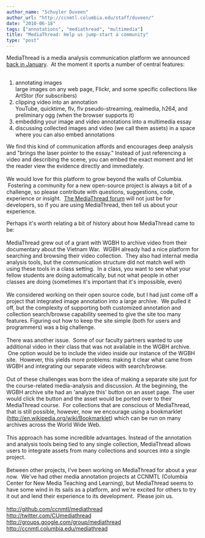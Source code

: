 ```yaml
---
author_name: "Schuyler Duveen"
author_url: "http://ccnmtl.columbia.edu/staff/duveen/"
date: "2010-06-18"
tags: ["annotations", "mediathread", "multimedia"]
title: "MediaThread: Help us jump-start a community"
type: "post"
---
```


<div>MediaThread is a media analysis communication platform we announced <a href="http://ccnmtl.columbia.edu/compiled/projects/composition_with_video_images.html">back in January</a>. &nbsp;At the moment it sports a number of central features:</div><div><br /></div><div><ol><li>annotating images<br />large images on any web page, Flickr, and some specific collections like ArtStor (for subscribers)</li><li>clipping video into an annotation<br />YouTube, quicktime, flv, flv pseudo-streaming, realmedia, h264, and preliminary ogg (when the browser supports it)</li><li>embedding your image and video annotations into a multimedia essay</li><li>discussing collected images and video (we call them assets) in a space where you can also embed annotations</li></ol></div><div>We find this kind of communication affords and encourages deep analysis and "brings the laser pointer to the essay." Instead of just referencing a video and describing the scene, you can embed the exact moment and let the reader view the evidence directly and immediately.</div><div><br /></div><div>We would love for this platform to grow beyond the walls of Columbia. &nbsp;Fostering a community for a new open-source project is always a bit of a challenge, so please contribute with questions, suggestions, code, experience or insight. &nbsp;<a href="http://groups.google.com/group/mediathread">The MediaThread forum</a> will not just be for developers, so if you are using MediaThread, then tell us about your experience.</div>

<meta http-equiv="content-type" content="text/html; charset=utf-8"><div>Perhaps it's worth relating a bit of history about how MediaThread came to be:</div><div><br /></div><div>MediaThread grew out of a grant with WGBH to archive video from their documentary about the Vietnam War. &nbsp;WGBH already had a nice platform for searching and browsing their video collection. &nbsp;They also had internal media analysis tools, but the communication structure did not match well with using these tools in a class setting. &nbsp;In a class, you want to see what your fellow students are doing automatically, but not what people in other classes are doing (sometimes it's important that it's impossible, even)</div><div><br /></div><div>We considered working on their open source code, but I had just come off a project that integrated image annotation into a large archive. &nbsp;We pulled it off, but the complexity of supporting both customized annotation and collection search/browse capability seemed to give the site too many features. Figuring out how to keep the site simple (both for users and programmers) was a big challenge.</div><div><br /></div><div>There was another issue. &nbsp;Some of our faculty partners wanted to use additional video in their class that was not available in the WGBH archive. &nbsp;One option would be to include the video inside our instance of the WGBH site. &nbsp;However, this yields more problems: making it clear what came from WGBH and integrating our separate videos with search/browse.</div><div><br /></div><div>Out of these challenges was born the idea of making a separate site just for the course-related media-analysis and discussion. At the beginning, the WGBH archive site had an 'analyze this' button on an asset page. The user would click the button and the asset would be ported over to their MediaThread course. &nbsp;For collections that are conscious of MediaThread, that is still possible, however, now we encourage using a bookmarklet (http://en.wikipedia.org/wiki/Bookmarklet) which can be run on many archives across the World Wide Web.</div><div><br /></div><div>This approach has some incredible advantages. Instead of the annotation and analysis tools being tied to any single collection, MediaThread allows users to integrate assets from many collections and sources into a single project.</div><div><br /></div><div>Between other projects, I've been working on MediaThread for about a year now. &nbsp;We've had other media annotation projects at CCNMTL (Columbia Center for New Media Teaching and Learning), but MediaThread seems to have some wind in its sails as a platform, and we're excited for others to try it out and lend their experience to its development. &nbsp;Please join us.</div><div><br /></div><div><a href="http://github.com/ccnmtl/mediathread" style="text-decoration: underline; ">http://github.com/ccnmtl/mediathread</a></div><div><a href="http://twitter.com/CUmediathread" style="text-decoration: underline; ">http://twitter.com/CUmediathread</a></div><div><a href="http://groups.google.com/group/mediathread" style="text-decoration: underline; ">http://groups.google.com/group/mediathread</a></div><div><a href="http://ccnmtl.columbia.edu/mediathread" style="text-decoration: underline; ">http://ccnmtl.columbia.edu/mediathread</a></div><div><br /></div>
